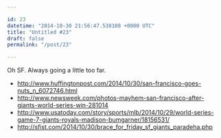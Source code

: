 ```yaml
---

id: 23
datetime: "2014-10-30 21:56:47.538108 +0000 UTC"
title: "Untitled #23"
draft: false
permalink: "/post/23"

---
```


Oh SF. Always going a little too far.

 * http://www.huffingtonpost.com/2014/10/30/san-francisco-goes-nuts_n_6072746.html
 * http://www.newsweek.com/photos-mayhem-san-francisco-after-giants-world-series-win-281014
 * http://www.usatoday.com/story/sports/mlb/2014/10/29/world-series-game-7-giants-royals-madison-bumgarner/18156531/
 * http://sfist.com/2014/10/30/brace_for_friday_sf_giants_paradeha.php
